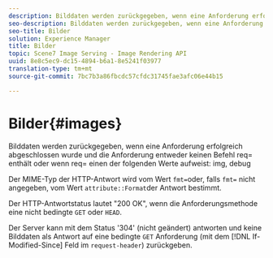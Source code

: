 ```yaml
---
description: Bilddaten werden zurückgegeben, wenn eine Anforderung erfolgreich abgeschlossen wurde und die Anforderung entweder keinen req=-Befehl enthält oder wenn req= einen der folgenden Werte img enthält, debug
seo-description: Bilddaten werden zurückgegeben, wenn eine Anforderung erfolgreich abgeschlossen wurde und die Anforderung entweder keinen req=-Befehl enthält oder wenn req= einen der folgenden Werte img enthält, debug
seo-title: Bilder
solution: Experience Manager
title: Bilder
topic: Scene7 Image Serving - Image Rendering API
uuid: 8e8c5ec9-dc15-4894-b6a1-8e5241f03977
translation-type: tm+mt
source-git-commit: 7bc7b3a86fbcdc57cfdc31745fae3afc06e44b15

---
```



# Bilder{#images}

Bilddaten werden zurückgegeben, wenn eine Anforderung erfolgreich abgeschlossen wurde und die Anforderung entweder keinen Befehl req= enthält oder wenn req= einen der folgenden Werte aufweist: img, debug

Der MIME-Typ der HTTP-Antwort wird vom Wert `fmt=`oder, falls `fmt=` nicht angegeben, vom Wert `attribute::Format`der Antwort bestimmt.

Der HTTP-Antwortstatus lautet &quot;200 OK&quot;, wenn die Anforderungsmethode eine nicht bedingte `GET` oder `HEAD`.

Der Server kann mit dem Status &#39;304&#39; (nicht geändert) antworten und keine Bilddaten als Antwort auf eine bedingte `GET` Anforderung (mit dem [!DNL If-Modified-Since] Feld im `request-header`) zurückgeben.

